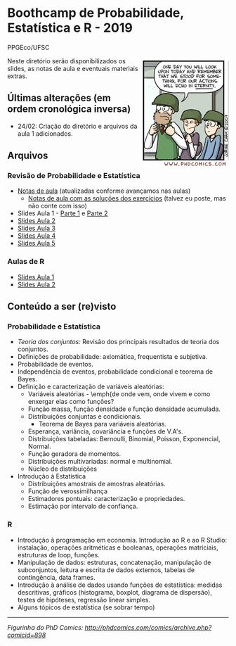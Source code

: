# Boothcamp de Probabilidade, Estatística e R - 2019
PPGEco/UFSC

<p align = "right">
    <img src="https://github.com/aishameriane/msc-economics/blob/master/revisao-prob/war.png" alt="Choose your destiny" width="200" align = "right">

Neste diretório serão disponibilizados os slides, as notas de aula e eventuais materiais extras.

## Últimas alterações (em ordem cronológica inversa)

- 24/02: Criação do diretório e arquivos da aula 1 adicionados.

## Arquivos

### Revisão de Probabilidade e Estatística

* [Notas de aula](https://github.com/aishameriane/msc-economics/blob/master/revisao-prob/Notas%20de%20aula%201.pdf) (atualizadas conforme avançamos nas aulas)
     * [Notas de aula com as soluções dos exercícios]() (talvez eu poste, mas não conte com isso)
* Slides Aula 1 - [Parte 1](https://github.com/aishameriane/msc-economics/blob/master/revisao-prob/Aula%201%20parte%201.pdf) e [Parte 2](https://github.com/aishameriane/msc-economics/blob/master/revisao-prob/Aula%201%20parte%202.pdf)
* [Slides Aula 2]()
* [Slides Aula 3]()
* [Slides Aula 4]()
* [Slides Aula 5]()

### Aulas de R

* [Slides Aula 1]()
* [Slides Aula 2]()

## Conteúdo a ser (re)visto

### Probabilidade e Estatística

* *Teoria dos conjuntos:* Revisão dos principais resultados de teoria dos conjuntos.
* Definições de probabilidade: axiomática, frequentista e subjetiva. 
* Probabilidade de eventos.
* Independência de eventos, probabilidade condicional e teorema de Bayes.
* Definição e caracterização de variáveis aleatórias:
    * Variáveis aleatórias - \emph{de onde vem, onde vivem e como enxergar elas como funções?
    * Função massa, função densidade e função densidade acumulada.
    * Distribuições conjuntas e condicionais.
        * Teorema de Bayes para variáveis aleatórias.
    * Esperança, variância, covariância e funções de V.A's.
    * Distribuições tabeladas: Bernoulli, Binomial, Poisson, Exponencial, Normal.
    * Função geradora de momentos.
    * Distribuições multivariadas: normal e multinomial.
    * Núcleo de distribuições
* Introdução à Estatística
    * Distribuições amostrais de amostras aleatórias.
    * Função de verossimilhança
    * Estimadores pontuais: caracterização e propriedades.
    * Estimação por intervalo de confiança.

### R

* Introdução à programação em economia. Introdução ao R e ao R Studio: instalação, operações aritméticas e booleanas, operações matriciais, estruturas de loop, funções.
* Manipulação de dados: estruturas, concatenação, manipulação de subconjuntos, leitura e escrita de dados externos, tabelas de contingência, data frames.
* Introdução à análise de dados usando funções de estatística: medidas descritivas, gráficos (histograma, boxplot, diagrama de dispersão), testes de hipóteses, regressão linear simples.
* Alguns tópicos de estatística (se sobrar tempo)

------
_Figurinha do PhD Comics: http://phdcomics.com/comics/archive.php?comicid=898_
